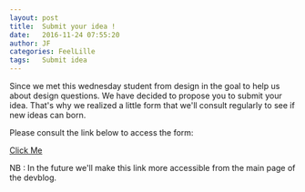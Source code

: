```yaml
---
layout: post
title:  Submit your idea !
date:   2016-11-24 07:55:20
author: JF
categories: FeelLille
tags:	Submit idea 
---
```


Since we met this wednesday student from design in the goal to help us about design questions. We have decided to propose you to submit your idea. That's why we realized a little form that we'll consult regularly to see if new ideas can born.

Please consult the link below to access the form: 

[Click Me](https://docs.google.com/forms/d/e/1FAIpQLSe-LXyUJkZzJ7_050ABR_bkGgUGWGeMY-12eOZFvbD-bgWAMw/viewform)


NB : In the future we'll make this link more accessible from the main page of the devblog.


